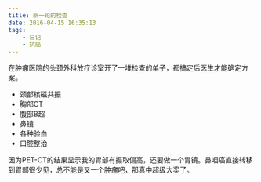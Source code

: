 ```yaml
---
title: 新一轮的检查
date: 2016-04-15 16:35:13
tags:
    - 日记
    - 抗癌
---
```


在肿瘤医院的头颈外科放疗诊室开了一堆检查的单子，都搞定后医生才能确定方案。
+ 颈部核磁共振
+ 胸部CT
+ 腹部B超
+ 鼻镜
+ 各种验血
+ 口腔整治

因为PET-CT的结果显示我的胃部有摄取偏高，还要做一个胃镜。鼻咽癌直接转移到胃部很少见，总不能是又一个肿瘤吧，那真中超级大奖了。
